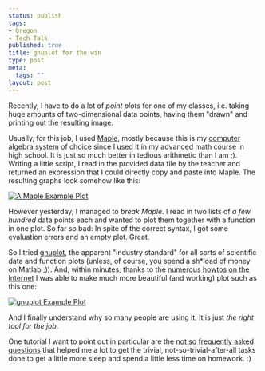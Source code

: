 ```yaml
--- 
status: publish
tags: 
- Oregon
- Tech Talk
published: true
title: gnuplot for the win
type: post
meta: 
  tags: ""
layout: post
---
```

Recently, I have to do a lot of <em>point plots</em> for one of my classes, i.e. taking huge amounts of two-dimensional data points, having them "drawn" and printing out the resulting image.

Usually, for this job, I used <a href="http://www.maplesoft.com/">Maple</a>, mostly because this is my <a href="http://en.wikipedia.org/wiki/Computer_algebra_system">computer algebra system</a> of choice since I used it in my advanced math course in high school. It is just so much better in tedious arithmetic than I am ;). Writing a little script, I read in the provided data file by the teacher and returned an expression that I could directly copy and paste into Maple. The resulting graphs look somehow like this:

<a class="imagelink" href="http://fredericiana.com/wp-content/uploads/2006/05/maple-plot-example.gif" title="A Maple Example Plot"><img id="image66" src="http://fredericiana.com/wp-content/uploads/2006/05/maple-plot-example.thumbnail.gif" alt="A Maple Example Plot" class="centered border" /></a>

However yesterday, I managed to <em>break Maple</em>. I read in two lists of <em>a few hundred</em> data points each and wanted to plot them together with a function in one plot. So far so bad: In spite of the correct syntax, I got some evaluation errors and an empty plot. Great.

So I tried <a href="http://www.gnuplot.info/">gnuplot</a>, the apparent "industry standard" for all sorts of scientific data and function plots (unless, of course, you spend a sh*load of money on Matlab ;)). And, within minutes, thanks to the <a href="http://www.google.com/search?q=gnuplot+howto">numerous howtos on the Internet</a> I was able to make much more beautiful (and working) plot such as this one:

<a class="imagelink" href="http://fredericiana.com/wp-content/uploads/2006/05/gnuplot-example.gif" title="gnuplot Example Plot"><img id="image65" src="http://fredericiana.com/wp-content/uploads/2006/05/gnuplot-example.thumbnail.gif" alt="gnuplot Example Plot" class="centered border" /></a>

And I finally understand why so many people are using it: It is just <em>the right tool for the job</em>.

One tutorial I want to point out in particular are the <a href="http://t16web.lanl.gov/Kawano/gnuplot/index-e.html">not so frequently asked questions</a> that helped me a lot to get the trivial, not-so-trivial-after-all tasks done to get a little more sleep and spend a little less time on homework. :)
